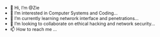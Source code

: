 - 👋 Hi, I’m @Zie
- 👀 I’m interested in Computer Systems and Coding...
- 🌱 I’m currently learning netwrork interface and penetrations...
- 💞️ I’m looking to collaborate on ethical hacking and network security...
- 📫 How to reach me ...

<!---
ZieHna/ZieHna is a ✨ special ✨ repository because its `README.md` (this file) appears on your GitHub profile.
You can click the Preview link to take a look at your changes.
--->
